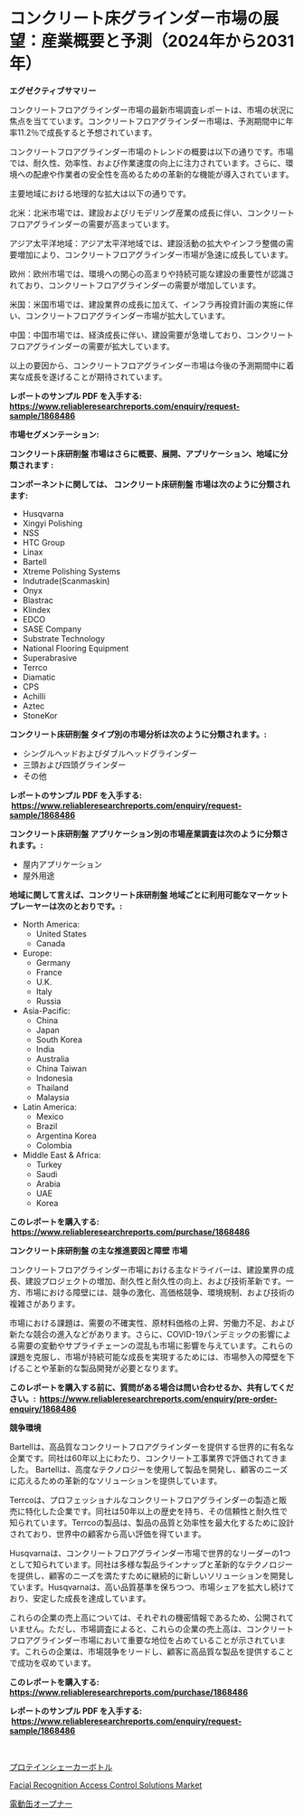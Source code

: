 <p><h1>コンクリート床グラインダー市場の展望：産業概要と予測（2024年から2031年）</h1></p><p><strong>エグゼクティブサマリー</strong></p>
<p><p>コンクリートフロアグラインダー市場の最新市場調査レポートは、市場の状況に焦点を当てています。コンクリートフロアグラインダー市場は、予測期間中に年率11.2％で成長すると予想されています。</p><p>コンクリートフロアグラインダー市場のトレンドの概要は以下の通りです。市場では、耐久性、効率性、および作業速度の向上に注力されています。さらに、環境への配慮や作業者の安全性を高めるための革新的な機能が導入されています。</p><p>主要地域における地理的な拡大は以下の通りです。</p><p>北米：北米市場では、建設およびリモデリング産業の成長に伴い、コンクリートフロアグラインダーの需要が高まっています。</p><p>アジア太平洋地域：アジア太平洋地域では、建設活動の拡大やインフラ整備の需要増加により、コンクリートフロアグラインダー市場が急速に成長しています。</p><p>欧州：欧州市場では、環境への関心の高まりや持続可能な建設の重要性が認識されており、コンクリートフロアグラインダーの需要が増加しています。</p><p>米国：米国市場では、建設業界の成長に加えて、インフラ再投資計画の実施に伴い、コンクリートフロアグラインダー市場が拡大しています。</p><p>中国：中国市場では、経済成長に伴い、建設需要が急増しており、コンクリートフロアグラインダーの需要が拡大しています。</p><p>以上の要因から、コンクリートフロアグラインダー市場は今後の予測期間中に着実な成長を遂げることが期待されています。</p></p>
<p><strong>レポートのサンプル PDF を入手する: <a href="https://www.reliableresearchreports.com/enquiry/request-sample/1868486">https://www.reliableresearchreports.com/enquiry/request-sample/1868486</a></strong></p>
<p><strong>市場セグメンテーション:</strong></p>
<p><strong> コンクリート床研削盤 市場はさらに概要、展開、アプリケーション、地域に分類されます :</strong></p>
<p><strong>コンポーネントに関しては、 コンクリート床研削盤 市場は次のように分類されます: &nbsp;</strong></p>
<p><ul><li>Husqvarna</li><li>Xingyi Polishing</li><li>NSS</li><li>HTC Group</li><li>Linax</li><li>Bartell</li><li>Xtreme Polishing Systems</li><li>Indutrade(Scanmaskin)</li><li>Onyx</li><li>Blastrac</li><li>Klindex</li><li>EDCO</li><li>SASE Company</li><li>Substrate Technology</li><li>National Flooring Equipment</li><li>Superabrasive</li><li>Terrco</li><li>Diamatic</li><li>CPS</li><li>Achilli</li><li>Aztec</li><li>StoneKor</li></ul></p>
<p><strong> コンクリート床研削盤 タイプ別の市場分析は次のように分類されます。:</strong></p>
<p><ul><li>シングルヘッドおよびダブルヘッドグラインダー</li><li>三頭および四頭グラインダー</li><li>その他</li></ul></p>
<p><strong>レポートのサンプル PDF を入手する: &nbsp;<a href="https://www.reliableresearchreports.com/enquiry/request-sample/1868486">https://www.reliableresearchreports.com/enquiry/request-sample/1868486</a></strong></p>
<p><strong> コンクリート床研削盤 アプリケーション別の市場産業調査は次のように分類されます。:</strong></p>
<p><ul><li>屋内アプリケーション</li><li>屋外用途</li></ul></p>
<p><strong>地域に関して言えば、コンクリート床研削盤 地域ごとに利用可能なマーケットプレーヤーは次のとおりです。:</strong></p>
<p><ul>
    <li>
        North America:
        <ul>
            <li>United States</li>
            <li>Canada</li>
        </ul>
    </li>
    <li>
        Europe:
        <ul>
            <li>Germany</li>
            <li>France</li>
            <li>U.K.</li>
            <li>Italy</li>
            <li>Russia</li>
        </ul>
    </li>
    <li>
        Asia-Pacific:
        <ul>
            <li>China</li>
            <li>Japan</li>
            <li>South Korea</li>
            <li>India</li>
            <li>Australia</li>
            <li>China Taiwan</li>
            <li>Indonesia</li>
            <li>Thailand</li>
            <li>Malaysia</li>
        </ul>
    </li>
    <li>
        Latin America:
        <ul>
            <li>Mexico</li>
            <li>Brazil</li>
            <li>Argentina Korea</li>
            <li>Colombia</li>
        </ul>
    </li>
    <li>
        Middle East & Africa:
        <ul>
            <li>Turkey</li>
            <li>Saudi</li>
            <li>Arabia</li>
            <li>UAE</li>
            <li>Korea</li>
        </ul>
    </li>
    </ul></p>
<p><strong>このレポートを購入する: &nbsp;<a href="https://www.reliableresearchreports.com/purchase/1868486">https://www.reliableresearchreports.com/purchase/1868486</a></strong></p>
<p><strong>コンクリート床研削盤 の主な推進要因と障壁 市場</strong></p>
<p><p>コンクリートフロアグラインダー市場における主なドライバーは、建設業界の成長、建設プロジェクトの増加、耐久性と耐久性の向上、および技術革新です。一方、市場における障壁には、競争の激化、高価格競争、環境規制、および技術の複雑さがあります。</p><p>市場における課題は、需要の不確実性、原材料価格の上昇、労働力不足、および新たな競合の進入などがあります。さらに、COVID-19パンデミックの影響による需要の変動やサプライチェーンの混乱も市場に影響を与えています。これらの課題を克服し、市場が持続可能な成長を実現するためには、市場参入の障壁を下げることや革新的な製品開発が必要となります。</p></p>
<p><strong>このレポートを購入する前に、質問がある場合は問い合わせるか、共有してください。:&nbsp; <a href="https://www.reliableresearchreports.com/enquiry/pre-order-enquiry/1868486">https://www.reliableresearchreports.com/enquiry/pre-order-enquiry/1868486</a></strong></p>
<p><strong>競争環境</strong></p>
<p><p>Bartellは、高品質なコンクリートフロアグラインダーを提供する世界的に有名な企業です。同社は60年以上にわたり、コンクリート工事業界で評価されてきました。 Bartellは、高度なテクノロジーを使用して製品を開発し、顧客のニーズに応えるための革新的なソリューションを提供しています。</p><p>Terrcoは、プロフェッショナルなコンクリートフロアグラインダーの製造と販売に特化した企業です。同社は50年以上の歴史を持ち、その信頼性と耐久性で知られています。Terrcoの製品は、製品の品質と効率性を最大化するために設計されており、世界中の顧客から高い評価を得ています。</p><p>Husqvarnaは、コンクリートフロアグラインダー市場で世界的なリーダーの1つとして知られています。同社は多様な製品ラインナップと革新的なテクノロジーを提供し、顧客のニーズを満たすために継続的に新しいソリューションを開発しています。Husqvarnaは、高い品質基準を保ちつつ、市場シェアを拡大し続けており、安定した成長を達成しています。</p><p>これらの企業の売上高については、それぞれの機密情報であるため、公開されていません。ただし、市場調査によると、これらの企業の売上高は、コンクリートフロアグラインダー市場において重要な地位を占めていることが示されています。これらの企業は、市場競争をリードし、顧客に高品質な製品を提供することで成功を収めています。</p></p>
<p><strong>このレポートを購入する: &nbsp; <a href="https://www.reliableresearchreports.com/purchase/1868486">https://www.reliableresearchreports.com/purchase/1868486</a></strong></p>
<p><strong>レポートのサンプル PDF を入手する: &nbsp;<a href="https://www.reliableresearchreports.com/enquiry/request-sample/1868486">https://www.reliableresearchreports.com/enquiry/request-sample/1868486</a></strong><strong></strong></p>
<p>&nbsp;</p>
<p><p><a href="https://medium.com/@nicholas.ellison0076890/%E3%83%97%E3%83%AD%E3%83%86%E3%82%A4%E3%83%B3%E3%82%B7%E3%82%A7%E3%83%BC%E3%82%AB%E3%83%BC%E3%83%9C%E3%83%88%E3%83%AB%E5%B8%82%E5%A0%B4-2031%E5%B9%B4%E3%81%BE%E3%81%A7%E3%81%AE%E3%83%88%E3%83%AC%E3%83%B3%E3%83%89-%E4%BA%88%E6%B8%AC-%E7%AB%B6%E4%BA%89%E5%88%86%E6%9E%90-68cc54ff7e6c">プロテインシェーカーボトル</a></p><p><a href="https://fuschia-pecorino-a6d.notion.site/Facial-Recognition-Access-Control-Solutions-Market-Size-Reflecting-a-Forecast-Till-2031-Market-By-T-263d91fb686e4b1f8430567b26f2da4d">Facial Recognition Access Control Solutions Market</a></p><p><a href="https://medium.com/@shawnsmihv6/%E9%9B%BB%E5%8B%95%E7%BC%B6%E5%88%87%E3%82%8A%E5%99%A8%E5%B8%82%E5%A0%B4%E8%AA%BF%E6%9F%BB%E3%83%AC%E3%83%9D%E3%83%BC%E3%83%88-%E3%81%9D%E3%81%AE%E6%AD%B4%E5%8F%B2%E3%81%A82024%E5%B9%B4%E3%81%8B%E3%82%892031%E5%B9%B4%E3%81%BE%E3%81%A7%E3%81%AE%E4%BA%88%E6%B8%AC-deded6e34a2a">電動缶オープナー</a></p></p>